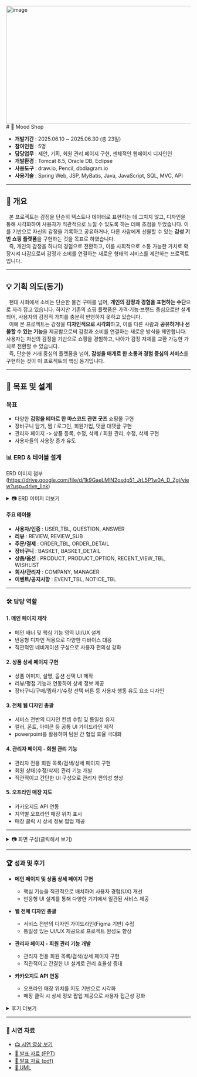 <img width="604" height="320" alt="image" src="https://github.com/user-attachments/assets/d65428dc-d0c8-460a-b422-fcd87201423d" /># 🛒 Mood Shop

- **개발기간** : ﻿2025.06.10 ~ 2025.06.30 (총 23일) 
- **참여인원** : 5명  
- **담당업무** : 제안, 기획, 회원 관리 페이지 구현, 젠체적인 웹페이지 디자인인
- **개발환경** : Tomcat 8.5, Oracle DB, Eclipse
- **사용도구** : ﻿draw.io, Pencil, dbdiagram.io
- **사용기술** : Spring Web, JSP, MyBatis, Java, JavaScript, SQL, MVC, API

---

## 📖 개요
&nbsp;&nbsp;본 프로젝트는 감정을 단순히 텍스트나 데이터로 표현하는 데 그치지 않고, 디자인을 통해 시각화하여 사용자가 직관적으로 느낄 수 있도록 하는 데에 초점을 두었습니다. 이를 기반으로 자신의 감정을 기록하고 공유하거나, 다른 사람에게 선물할 수 있는 **감성 기반 쇼핑 플랫폼**을 구현하는 것을 목표로 하였습니다.  
&nbsp;&nbsp;즉, 개인의 감정을 하나의 경험으로 전환하고, 이를 사회적으로 소통 가능한 가치로 확장시켜 나감으로써 감정과 소비를 연결하는 새로운 형태의 서비스를 제안하는 프로젝트입니다.

---

## 💡 기획 의도(동기)
&nbsp;&nbsp;현대 사회에서 소비는 단순한 물건 구매를 넘어, **개인의 감정과 경험을 표현하는 수단**으로 자리 잡고 있습니다. 하지만 기존의 쇼핑 플랫폼은 가격·기능·브랜드 중심으로만 설계되어, 사용자의 감정적 가치를 충분히 반영하지 못하고 있습니다.  
&nbsp;&nbsp;이에 본 프로젝트는 감정을 **디자인적으로 시각화**하고, 이를 다른 사람과 **공유하거나 선물할 수 있는 기능**을 제공함으로써 감정과 소비를 연결하는 새로운 방식을 제안합니다. 사용자는 자신의 감정을 기반으로 쇼핑을 경험하고, 나아가 감정 자체를 교환 가능한 가치로 전환할 수 있습니다.  
&nbsp;&nbsp;즉, 단순한 거래 중심의 플랫폼을 넘어, **감성을 매개로 한 소통과 경험 중심의 서비스**를 구현하는 것이 이 프로젝트의 핵심 동기입니다.


---

## 🎯 목표 및 설계
### 목표
- 다양한 **감정을 테마로 한 마스코드 관련 굿즈** 쇼핑몰 구현
- 장바구니 담기, 찜 / 로그인, 회원가입, 댓글 대댓글 구현
- 관리자 페이지 -> 상품 등록, 수정, 삭제 / 회원 관리, 수정, 삭제 구현  
- 사용자들의 사용량 증가 유도  

### 📊 ERD & 테이블 설계
ERD 이미지 첨부 (https://drive.google.com/file/d/1k9GaeLMlN2osdp51_JrL5P1w0A_D_Zgj/view?usp=drive_link)

<details>
<summary>📷 ERD 이미지 더보기</summary>
  
<img width="971" height="584" alt="스크린샷 2025-09-23 122917" src="https://github.com/user-attachments/assets/b8bf6c30-4157-4942-88f2-1392fa69e55a" />


</details>

#### 주요 테이블
- **사용자/인증** : USER_TBL, QUESTION, ANSWER
- **리뷰** : REVIEW, REVIEW_SUB
- **주문/결제** : ORDER_TBL, ORDER_DETAIL
- **장바구니** : BASKET, BASKET_DETAIL
- **상품/옵션** : PRODUCT, PRODUCT_OPTION, RECENT_VIEW_TBL, WISHLIST
- **회사/관리자** : COMPANY, MANAGER
- **이벤트/공지사항** : EVENT_TBL, NOTICE_TBL


---

### 🛠️ 담당 역할
#### 1. 메인 페이지 제작
- 메인 배너 및 핵심 기능 영역 UI/UX 설계
- 반응형 디자인 적용으로 다양한 디바이스 대응
- 직관적인 네비게이션 구성으로 사용자 편의성 강화

#### 2. 상품 상세 페이지 구현
- 상품 이미지, 설명, 옵션 선택 UI 제작
- 리뷰/평점 기능과 연동하여 상세 정보 제공
- 장바구니/구매/찜하기/수량 선택 버튼 등 사용자 행동 유도 요소 디자인

#### 3. 전체 웹 디자인 총괄
- 서비스 전반의 디자인 컨셉 수립 및 통일성 유지
- 컬러, 폰트, 아이콘 등 공통 UI 가이드라인 제작
- powerpoint를 활용하여 팀원 간 협업 효율 극대화

#### 4. 관리자 페이지 - 회원 관리 기능
- 관리자 전용 회원 목록/검색/상세 페이지 구현
- 회원 상태(수정/삭제) 관리 기능 개발
- 직관적이고 간단한 UI 구성으로 관리자 편의성 향상

#### 5. 오프라인 매장 지도
- 카카오지도 API 연동
- 지역별 오프라인 매장 위치 표시
- 매장 클릭 시 상세 정보 팝업 제공

---

<details>
<summary>📷 화면 구성(클릭해서 보기) </summary>


|구분 | 화면 | 미리보기 |
|----------|----------|----------|
|공통| 메인화면 | <img width="812" height="685" alt="image" src="https://github.com/user-attachments/assets/630bea67-783b-45d5-b280-cb297cb8f702" /> |
|공통| 회원가입 | <img width="1055" height="469" alt="image" src="https://github.com/user-attachments/assets/ca7a269c-8c34-46e5-8b1a-37b4510e27da" /> |
|공통| 로그인 | <img width="894" height="475" alt="image" src="https://github.com/user-attachments/assets/d326e3bf-d1d8-4ae5-be2b-a344821813f5" /> |
|공통| 상품상세페이지 | <img width="879" height="473" alt="image" src="https://github.com/user-attachments/assets/9323d57e-86be-4fac-b7e5-bee0d5420e2b" /> |
|유저| 이벤트 페이지 | <img width="794" height="464" alt="image" src="https://github.com/user-attachments/assets/fd8b940e-22f6-43a9-be60-60adf835e0c6" /> |
|유조| 오프라인 매장 찾기| <img width="702" height="390" alt="image" src="https://github.com/user-attachments/assets/12b42aeb-4ba9-4d13-aaf2-13fed4dd161d" /> |
|유저| 결제하기| <img width="400" height="453" alt="image" src="https://github.com/user-attachments/assets/b7988708-66fe-44c4-ba80-412fc615cac7" /> |
|유저| 결제 완료 페이지 | <img width="732" height="571" alt="image" src="https://github.com/user-attachments/assets/23a79f9d-794f-444d-b639-5d355cfc547b" /> |
|유저| 마이페이지 | <img width="694" height="343" alt="image" src="https://github.com/user-attachments/assets/c94a4de6-27bf-4321-badc-74b4a821923d" /> |
|유저| 주문내역 페이지 | <img width="718" height="399" alt="image" src="https://github.com/user-attachments/assets/3f1d40f0-4ad2-4b29-aae8-9aa42f6f675a" /> |
|유저| 리뷰작성 페이지 | <img width="501" height="389" alt="image" src="https://github.com/user-attachments/assets/ad0b8d34-2245-4e13-bf17-b9099e331890" /> |
|유저| 장바구니 | <img width="800" height="445" alt="image" src="https://github.com/user-attachments/assets/f38b1634-147e-4278-931b-bd874381a803" /> |
|유저| 찜목록 | <img width="692" height="374" alt="image" src="https://github.com/user-attachments/assets/38e60909-999c-4d15-84ad-7aca6211d98b" /> |
|관리자| 회원통계 | <img width="389" height="429" alt="image" src="https://github.com/user-attachments/assets/83573a38-e9b3-44d3-bfe0-c354b876de6c" /> |
|관리자| 상품관리 | <img width="636" height="339" alt="image src="https://github.com/user-attachments/assets/dd631d9a-f890-4548-bf0c-e34c19411e9f" /> |
|관리자| 회원관리 | <img width="1294" height="552" alt="image" src="https://github.com/user-attachments/assets/67f429af-97c9-4eb2-9b3e-a63bd057488c" /> |

</details>

---

### 🏆 성과 및 후기 
- **메인 페이지 및 상품 상세 페이지 구현**  
  - 핵심 기능을 직관적으로 배치하여 사용자 경험(UX) 개선
  -  반응형 UI 설계를 통해 다양한 기기에서 일관된 서비스 제공  

- **웹 전체 디자인 총괄**  
  - 서비스 전반의 디자인 가이드라인(Figma 기반) 수립  
  - 통일성 있는 UI/UX 제공으로 프로젝트 완성도 향상  

- **관리자 페이지 - 회원 관리 기능 개발**  
  - 관리자 전용 회원 목록/검색/상세 페이지 구현  
  - 직관적이고 간결한 UI 설계로 관리 효율성 증대  

- **카카오지도 API 연동**  
  - 오프라인 매장 위치를 지도 기반으로 시각화  
  - 매장 클릭 시 상세 정보 팝업 제공으로 사용자 접근성 강화  

<details>
<summary> 후기 더보기 </summary>


## ✨ 후기

- **메인 페이지와 상품 상세 페이지 구현 경험**  
  단순히 화면을 구성하는 수준을 넘어, 사용자가 서비스를 처음 접했을 때 가장 직관적으로 이해할 수 있는 구조를 설계하는 것이 중요하다는 점을 깨달았습니다.
  메인 페이지에서는 핵심 기능을 전면에 배치하고, 상세 페이지에서는 정보 전달과 행동 유도를 균형 있게 고려하며 **UX 중심의 개발**을 실습할 수 있었습니다.  

- **웹 전체 디자인 총괄 경험**  
  프로젝트 전체의 톤앤매너를 통일시키는 과정에서 디자인 가이드라인의 중요성을 깊이 느꼈습니다. 색상, 폰트, 아이콘, 버튼 스타일 등을 통일하면서 팀원들이 각자 개발한 페이지를 하나의 서비스처럼 자연스럽게 연결할 수 있었고, 협업 속에서 디자인 리더십을 발휘할 수 있었습니다. 이를 통해 **일관성 있는 UI/UX가 서비스 완성도를 좌우한다**는 점을 배웠습니다.  

- **관리자 페이지 - 회원 관리 기능 개발**  
  관리자 기능은 일반 사용자와 달리 효율성과 직관성이 최우선이라는 점을 실감했습니다. 회원 검색, 상태 관리 등의 기능을 단순하면서도 강력하게 구현하면서 **사용자 그룹에 따라 요구되는 UX가 다르다는 점**을 배우게 되었습니다.  

- **카카오지도 API 연동 경험**  
  오프라인 매장을 지도 기반으로 시각화하는 과정에서 API 문서를 분석하고 원하는 기능을 최적화하는 과정을 거쳤습니다. 단순히 API를 연동하는 것이 끝이 아니라, 매장 상세 정보 팝업, 위치 마커 디자인 등 사용자 친화적으로 가공하는 것이 더 큰 가치라는 점을 깨달았습니다. 이를 통해 **외부 API를 서비스에 녹여내는 역량**을 키울 수 있었습니다.  

- **종합적인 배움**  
  이번 프로젝트를 통해 단순히 기능을 구현하는 것을 넘어, 서비스의 완성도를 높이는 데 필요한 **UX/UI 설계, API 최적화, 협업 디자인 가이드라인 수립** 같은 실무적인 역량을 쌓을 수 있었습니다. 특히, 초기 설계 단계에서 정책과 흐름을 명확히 잡아두는 것이 프로젝트 진행 속도와 품질에 직접적으로 연결된다는 점을 다시 한번 느끼게 되었습니다.  


</details>

---

### 🎥 시연 자료
- [📺 시연 영상 보기](https://drive.google.com/file/d/11aenAGHOXNpnOKYRPGKA2tLjNuQfC7b2/view?usp=drive_link)
- [📑 발표 자료 (PPT)](https://drive.google.com/file/d/1fp_ESbaVc9Ueg8G1MSAh-5vwLG-0K0ko/view?usp=drive_link)
- [📑 발표 자료 (pdf)](https://drive.google.com/file/d/1yLiWeerdpWLjofwh7jmJYIND-UUIviMq/view?usp=drive_link)
- [📑 UML](https://drive.google.com/file/d/1eTnMEkVAo3sjbwMe9hfZk0VudriDB37-/view?usp=drive_link)

